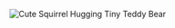 ![Cute Squirrel Hugging Tiny Teddy Bear](https://hips.hearstapps.com/hmg-prod.s3.amazonaws.com/images/jill-the-squirrel-animals-to-follow-on-instagram-1568303268.jpg?crop=0.993xw:0.993xh;0.00692xw,0.00519xh&resize=768:*)

